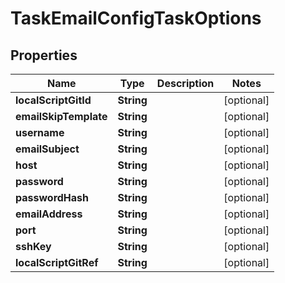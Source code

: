 

# TaskEmailConfigTaskOptions

## Properties

Name | Type | Description | Notes
------------ | ------------- | ------------- | -------------
**localScriptGitId** | **String** |  |  [optional]
**emailSkipTemplate** | **String** |  |  [optional]
**username** | **String** |  |  [optional]
**emailSubject** | **String** |  |  [optional]
**host** | **String** |  |  [optional]
**password** | **String** |  |  [optional]
**passwordHash** | **String** |  |  [optional]
**emailAddress** | **String** |  |  [optional]
**port** | **String** |  |  [optional]
**sshKey** | **String** |  |  [optional]
**localScriptGitRef** | **String** |  |  [optional]



